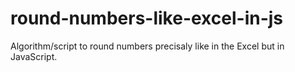 # round-numbers-like-excel-in-js
Algorithm/script to round numbers precisaly like in the Excel but in JavaScript.
